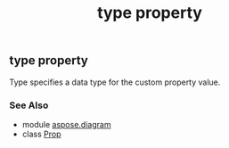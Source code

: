 ﻿---
title: type property
second_title: Aspose.Diagram for Python via .NET API References
description: 
type: docs
weight: 150
url: /python-net/aspose.diagram/prop/type/
is_root: false
---

## type property


Type specifies a data type for the custom property value.

### See Also
* module [aspose.diagram](../../)
* class [Prop](/diagram/python-net/aspose.diagram/prop)

